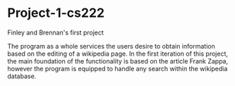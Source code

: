 # Project-1-cs222

Finley and Brennan's first project 

The program as a whole services the users desire to obtain information based on the editing of a wikipedia page. In the first iteration of this project, the main foundation of the functionality is based on the article Frank Zappa, however the program is equipped to handle any search within the wikipedia database. 
